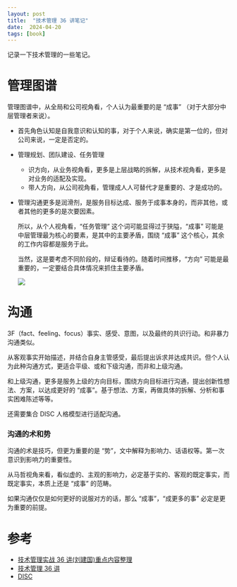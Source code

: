 ```yaml
---
layout: post
title:  "技术管理 36 讲笔记"
date:  2024-04-20
tags: [book]
---
```


  记录一下技术管理的一些笔记。

# 管理图谱

  管理图谱中，从全局和公司视角看，个人认为最重要的是 “成事” （对于大部分中层管理者来说）。
* 首先角色认知是自我意识和认知的事，对于个人来说，确实是第一位的，但对公司来说，一定是否定的。
* 管理规划、团队建设、任务管理
  * 识方向，从业务视角看，更多是上层战略的拆解，从技术视角看，更多是对业务的适配及实现。
  * 带人方向，从公司视角看，管理成人人可替代才是重要的、才是成功的。
* 管理沟通更多是润滑剂，是服务目标达成、服务于成事本身的，而非其他，或者其他的更多的是次要因素。

  所以，从个人视角看，“任务管理” 这个词可能显得过于狭隘，“成事” 可能是中层管理最为核心的要素，是其中的主要矛盾，围绕 “成事” 这个核心，其余的工作内容都是服务于此。

  当然，这是要考虑不同阶段的，辩证看待的。随着时间推移，“方向” 可能是最重要的，一定要结合具体情况来抓住主要矛盾。

  ![](https://img-blog.csdnimg.cn/direct/27c92bbf416b4719a7dd2f885cd5cf15.png)


# 沟通

  3F（fact、feeling、focus）事实、感受、意图，以及最终的共识行动。和非暴力沟通类似。

  从客观事实开始描述，并结合自身主管感受，最后提出诉求并达成共识。但个人认为此种沟通方式，更适合平级、或和下级沟通，而非和上级沟通。

  和上级沟通，更多是服务上级的方向目标，围绕方向目标进行沟通，提出创新性想法、方案，以达成更好的 “成事”。基于想法、方案，再做具体的拆解、分析和事实困难陈述等等。

  还需要集合 DISC 人格模型进行适配沟通。

### 沟通的术和势

  沟通的术是技巧，但更为重要的是 “势”，文中解释为影响力、话语权等。第一次意识到影响力的重要性。

  从马哲视角来看，看似虚的、主观的影响力，必定基于实的、客观的既定事实，而既定事实，本质上还是 “成事” 的范畴。

  如果沟通仅仅是如何更好的说服对方的话，那么 “成事”，“成更多的事” 必定是更为重要的前提。

# 参考

* [技术管理实战 36 讲(刘建国)重点内容整理](https://blog.csdn.net/yijian0645/article/details/137227957)
* [技术管理 36 讲](https://www.jianshu.com/p/03c5a49ea214)
* [DISC](https://mbd.baidu.com/newspage/data/dtlandingsuper?nid=dt_4818594183314665251)

